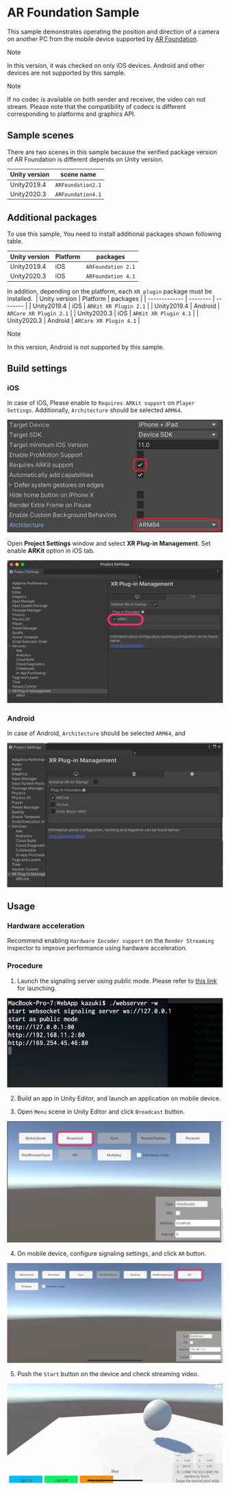 # AR Foundation Sample

This sample demonstrates operating the position and direction of a camera on another PC from the mobile device supported by [AR Foundation](https://docs.unity3d.com/Packages/com.unity.xr.arfoundation@latest).

> [!NOTE]
> In this version, it was checked on only iOS devices. Android and other devices are not supported by this sample.

> [!NOTE]
> If no codec is available on both sender and receiver, the video can not stream. Please note that the compatibility of codecs is different corresponding to platforms and graphics API.

## Sample scenes

There are two scenes in this sample because the verified package version of AR Foundation is different depends on Unity version.

| Unity version | scene name    |
| ------------- | ------------- |
| Unity2019.4   | `ARFoundation2.1` |
| Unity2020.3   | `ARFoundation4.1` |

## Additional packages

To use this sample, You need to install additional packages shown following table.

| Unity version | Platform | packages |
| ------------- | -------- | -------- |
| Unity2019.4   | iOS      | `ARFoundation 2.1` |
| Unity2020.3   | iOS      | `ARFoundation 4.1` |

In addition, depending on the platform, each `XR plugin` package must be installed.
​
| Unity version | Platform | packages |
| ------------- | -------- | -------- |
| Unity2019.4   | iOS      | `ARKit XR Plugin 2.1` |
| Unity2019.4   | Android  | `ARCore XR Plugin 2.1` |
| Unity2020.3   | iOS      | `ARKit XR Plugin 4.1` |
| Unity2020.3   | Android  | `ARCore XR Plugin 4.1` |

> [!NOTE]
> In this version, Android is not supported by this sample.

## Build settings

### iOS

In case of iOS, Please enable to `Requires ARKit support` on `Player Settings`. Additionally, `Architecture` should be selected `ARM64`.

![Player Settings](images/playersettings_arfoundation.png)

Open **Project Settings** window and select **XR Plug-in Management**. Set enable **ARKit** option in iOS tab.

![XRPlugin Enable ARKit](images/xrplugin_enable_arkit.png)

### Android

In case of Android, `Architecture` should be selected `ARM64`, and 

![XRPlugin Enable ARCore](images/xrplugin_enable_arcore.png)


## Usage

### Hardware acceleration 

Recommend enabling `Hardware Encoder support` on the `Render Streaming` inspector to improve performance using hardware acceleration.

### Procedure

1) Launch the signaling server using public mode. Please refer to [this link](webapp.md) for launching.

![Launch web server](images/launch_webserver_public_mode.png)

2) Build an app in Unity Editor, and launch an application on mobile device.

3) Open `Menu` scene in Unity Editor and click `Broadcast` button.

![Open Broadcast scene](images/open_broadcast_scene.png)

4) On mobile device, configure signaling settings, and click `AR` button.

![Open AR scene](images/open_ar_scene.png)

5) Push the `Start` button on the device and check streaming video.

![Play AR sample](images/play_sample_ar.png)
